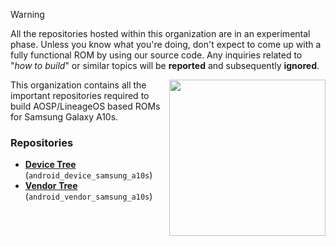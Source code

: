> [!WARNING]
> All the repositories hosted within this organization are in an experimental phase. Unless you know what you're doing, don't expect to come up with a fully functional ROM by using our source code. Any inquiries related to "_how to build_" or similar topics will be **reported** and subsequently **ignored**.


<img align="right" width="250" height="250" src="https://fdn2.gsmarena.com/vv/pics/samsung/samsung-galaxy-a10s-1.jpg">

This organization contains all the important repositories required to build AOSP/LineageOS based ROMs for Samsung Galaxy A10s.

### Repositories
* [**Device Tree**](https://github.com/samsung-mt6765-devs/android_device_samsung_a10s) (`android_device_samsung_a10s`)
* [**Vendor Tree**](https://github.com/samsung-mt6765-devs/android_vendor_samsung_a10s) (`android_vendor_samsung_a10s`)
